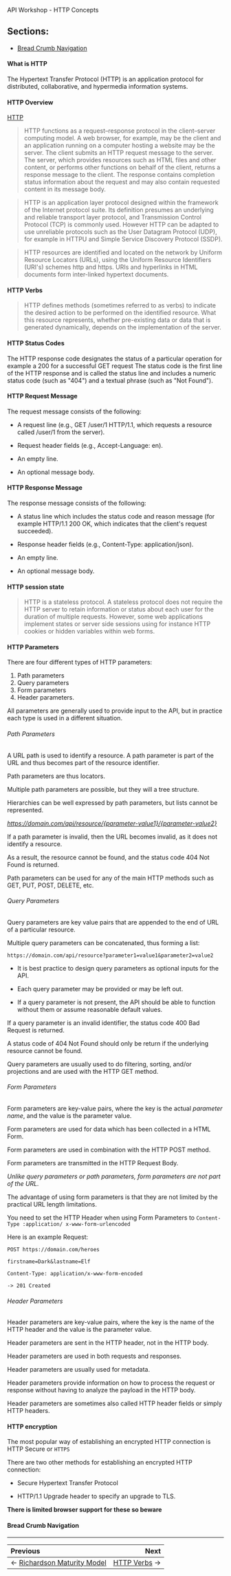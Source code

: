 API Workshop - HTTP Concepts

## Sections:

* [Bread Crumb Navigation](#bread-crumb-navigation)

#### What is HTTP

The Hypertext Transfer Protocol (HTTP) is an application protocol for distributed, collaborative, and hypermedia information systems.

#### HTTP Overview

[HTTP](https://en.wikipedia.org/wiki/Hypertext_Transfer_Protocol#Technical_overview)

> HTTP functions as a request–response protocol in the client–server computing model. A web browser, for example, may be the client and an application running on a computer hosting a website may be the server. The client submits an HTTP request message to the server. The server, which provides resources such as HTML files and other content, or performs other functions on behalf of the client, returns a response message to the client. The response contains completion status information about the request and may also contain requested content in its message body.

> HTTP is an application layer protocol designed within the framework of the Internet protocol suite. Its definition presumes an underlying and reliable transport layer protocol, and Transmission Control Protocol (TCP) is commonly used. However HTTP can be adapted to use unreliable protocols such as the User Datagram Protocol (UDP), for example in HTTPU and Simple Service Discovery Protocol (SSDP).

> HTTP resources are identified and located on the network by Uniform Resource Locators (URLs), using the Uniform Resource Identifiers (URI's) schemes http and https. URIs and hyperlinks in HTML documents form inter-linked hypertext documents.

#### HTTP Verbs

> HTTP defines methods (sometimes referred to as verbs) to indicate the desired action to be performed on the identified resource. What this resource represents, whether pre-existing data or data that is generated dynamically, depends on the implementation of the server.

#### HTTP Status Codes

The HTTP response code designates the status of a particular operation for example a 200 for a successful GET request
The status code is the first line of the HTTP response and is called the status line and includes a numeric status code (such as "404") and a textual phrase (such as "Not Found").

#### HTTP Request Message

The request message consists of the following:

* A request line (e.g., GET /user/1 HTTP/1.1, which requests a resource called /user/1 from the server).

* Request header fields (e.g., Accept-Language: en).

* An empty line.

* An optional message body.

#### HTTP Response Message

The response message consists of the following:

* A status line which includes the status code and reason message (for example HTTP/1.1 200 OK, which indicates that the client's request succeeded).

* Response header fields (e.g., Content-Type: application/json).

* An empty line.

* An optional message body.

#### HTTP session state

> HTTP is a stateless protocol. A stateless protocol does not require the HTTP server to retain information or status about each user for the duration of multiple requests. However, some web applications implement states or server side sessions using for instance HTTP cookies or hidden variables within web forms.

#### HTTP Parameters

There are four different types of HTTP parameters:

1. Path parameters
2. Query parameters
3. Form parameters
4. Header parameters.

All parameters are generally used to provide input to the API, but in practice each type is used in a different situation.

###### Path Parameters

A URL path is used to identify a resource. A path parameter is part of the URL and thus becomes part of the resource identifier.

Path parameters are thus locators.

Multiple path parameters are possible, but they will a tree structure.

Hierarchies can be well expressed by path parameters, but lists cannot be represented.

*https://domain.com/api/resource/{parameter-value1}/{parameter-value2}*

If a path parameter is invalid, then the URL becomes invalid, as it does not identify a resource.

As a result, the resource cannot be found, and the status code 404 Not Found is returned.

Path parameters can be used for any of the main HTTP methods such as GET, PUT, POST, DELETE, etc.

###### Query Parameters

Query parameters are key value pairs that are appended to the end of URL of a particular resource.

Multiple query parameters can be concatenated, thus forming a list:

`​https://domain.com/api/resource?parameter1=value1&parameter2=value2`

* It is best practice to design query parameters as optional inputs for the API.

* Each query parameter may be provided or may be left out.

* If a query parameter is not present, the API should be able to function without them or assume reasonable default values.

If a query parameter is an invalid identifier, the status code 400 Bad Request is returned.

A status code of 404 Not Found should only be return if the underlying resource cannot be found.

Query parameters are usually used to do filtering, sorting, and/or projections and are used with the HTTP GET method.

###### Form Parameters

Form parameters are key-value pairs, where the key is the actual *parameter name*, and the value is the parameter value.

Form parameters are used for data which has been collected in a HTML Form.

Form parameters are used in combination with the HTTP POST method.

Form parameters are transmitted in the HTTP Request Body.

*Unlike query parameters or path parameters, form parameters are not part of the URL.*

The advantage of using form parameters is that they are not limited by the practical URL length limitations.

You need to set the HTTP Header when using Form Parameters to `Content-Type :application/ x-www-form-urlencoded`

Here is an example Request:

```http
POST https://domain.com/heroes  ​

firstname=Dark&lastname=Elf  ​

Content-Type: application/x-www-form-encoded  ​

-> 201 Created
```

###### Header Parameters

Header parameters are key-value pairs, where the key is the name of the HTTP header and the value is the parameter value.

Header parameters are sent in the HTTP header, not in the HTTP body.

Header parameters are used in both requests and responses.

Header parameters are usually used for metadata.

Header parameters provide information on how to process the request or response without having to analyze the payload in the HTTP body.

Header parameters are sometimes also called HTTP header fields or simply HTTP headers.

#### HTTP encryption

The most popular way of establishing an encrypted HTTP connection is HTTP Secure or `HTTPS`

There are two other methods for establishing an encrypted HTTP connection:

* Secure Hypertext Transfer Protocol

* HTTP/1.1 Upgrade header to specify an upgrade to TLS.

**There is limited browser support for these so beware**

#### Bread Crumb Navigation
_________________________

Previous | Next
:------- | ---:
← [Richardson Maturity Model](./maturity-model.md) | [HTTP Verbs](./http-verbs.md) →
